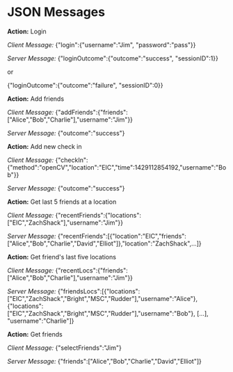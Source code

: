 # JSON Messages

**Action:** Login

*Client Message:* {"login":{"username":"Jim", "password":"pass"}}

*Server Message:* {"loginOutcome":{"outcome":"success", "sessionID":1}}

or 

{"loginOutcome":{"outcome":"failure", "sessionID":0}}

**Action:** Add friends

*Client Message:* {"addFriends":{"friends":["Alice","Bob","Charlie"],"username":"Jim"}}

*Server Message:* {"outcome":"success"}

**Action:** Add new check in

*Client Message:* {"checkIn":{"method":"openCV","location":"EIC","time":1429112854192,"username":"Bob"}}

*Server Message:* {"outcome":"success"}

**Action:** Get last 5 friends at a location

*Client Message:* {"recentFriends":{"locations":["EIC","ZachShack"],"username":"Jim"}}

*Server Message:* {"recentFriends":[{"location":"EIC","friends":["Alice","Bob","Charlie","David","Elliot"]},"location":"ZachShack",...]}

**Action:** Get friend's last five locations

*Client Message:* {"recentLocs":{"friends":["Alice","Bob","Charlie"],"username":"Jim"}}

*Server Message:* {"friendsLocs":[{"locations":["EIC","ZachShack","Bright","MSC","Rudder"],"username":"Alice"},{"locations":["EIC","ZachShack","Bright","MSC","Rudder"],"username":"Bob"}, [...], "username":"Charlie"]}

**Action:** Get friends

*Client Message:* {"selectFriends":"Jim"}

*Server Message:* {"friends":["Alice","Bob","Charlie","David","Elliot"]}

